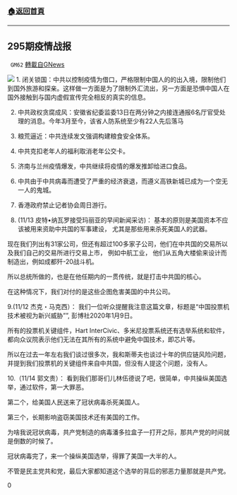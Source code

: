 ###  [:house:返回首頁](https://github.com/ourhimalayas/txt)
---

## 295期疫情战报
` GM62` [轉載自GNews](https://gnews.org/zh-hans/581539/)

![](https://gnews-media-offload.s3.amazonaws.com/wp-content/uploads/2020/11/22095913/%E7%94%BB%E5%83%8F2-40.png)
![]()1. 闭关锁国：中共以控制疫情为借口，严格限制中国人的的出入境，限制他们到国外旅游和探亲。这样做一方面是为了限制外汇流出，另一方面是恐惧中国人在国外接触到与国内虚假宣传完全相反的真实的信息。

2. 中共政权贪腐成风：安徽省纪委监委13日在两分钟之内接连通报6名厅官受处理的消息。今年3月至今，该省人防系统至少有22人先后落马

3. 粮荒逼近：中共连续发文强调构建粮食安全体系。

4. 中共克扣老年人的福利取消老年公交卡。

5. 济南与兰州疫情爆发，中共继续将疫情的爆发推卸给进口食品。

6. 中共由于中共病毒而遭受了严重的经济衰退，而遵义高铁新城已成为一个空无一人的鬼城。

7. 香港政府禁止记者协会周日游行。

8. (11/13 皮特•纳瓦罗接受玛丽亚的早间新闻采访)： 基本的原则是美国资本不应该被用来资助中共国的军事建设， 尤其是那些用来杀死美国人的武器。

现在我们列出有31家公司，但还有超过100多家子公司，他们在中共国的交易所以及我们自己的交易所进行交易上市， 例如中航工业， 他们从五角大楼偷来设计而制造出，例如成都歼-20战斗机。

所以总统所做的，也是在他任期内的一贯传统，就是打击中共国的核心。

在这种情况下，我们对付的是这些企图危害美国的中共公司。

9.(11/12 杰克・马克西）： 我们一位听众提醒我注意这篇文章，标题是“中国投票机技术被视为新兴威胁””, 彭博社2020年1月9日。

所有的投票机关键组件，Hart InterCivic、多米尼投票系统还有选举系统和软件，都向众议院表示他们无法在其所有的系统中避免中国技术，即芯片等。

所以在过去一年左右我们谈过很多次，我和斯蒂夫也谈过十年的供应链风险问题，并提到我们投票机的关键组件来自中共国，但没有人提这个问题，没有人。

10.（11/14 郭文贵）： 看到我们那哥们儿林伍德说了吧，很简单，中共操纵美国选举，通过软件，第一大罪恶。

第二个，给美国人民送来了冠状病毒杀死美国人。

第三个，长期影响盗窃美国技术还有美国的工作。

为啥我说冠状病毒，共产党制造的病毒潘多拉盒子一打开之际，那共产党的时间就是倒数的时候了。

冠状病毒完了，来一个操纵美国选举，得罪了美国一大半的人。

不管是民主党共和党，最后大家都知道这个选举的背后的邪恶力量那就是共产党。

0
